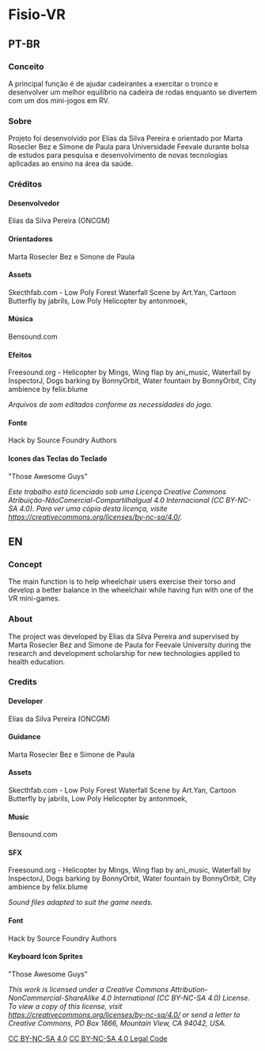 # Fisio-VR 
## PT-BR

### Conceito
A principal função é de ajudar cadeirantes a exercitar o tronco e desenvolver um melhor equilíbrio na cadeira de rodas enquanto se divertem com um dos mini-jogos em RV.

### Sobre
Projeto foi desenvolvido por Elias da Silva Pereira e orientado por Marta Rosecler Bez e Simone de Paula para Universidade Feevale durante bolsa de estudos para pesquisa e desenvolvimento de novas tecnologias aplicadas ao ensino na área da saúde.

### Créditos

#### Desenvolvedor
Elias da Silva Pereira (ONCGM)

#### Orientadores
Marta Rosecler Bez e Simone de Paula

#### Assets
Skecthfab.com - 
Low Poly Forest Waterfall Scene by Art.Yan,
Cartoon Butterfly by jabrils,
Low Poly Helicopter by antonmoek,

#### Música
Bensound.com

#### Efeitos
Freesound.org - 
Helicopter by Mings,
Wing flap by ani_music,
Waterfall by InspectorJ,
Dogs barking by BonnyOrbit,
Water fountain by BonnyOrbit,
City ambience by felix.blume

*Arquivos de som editados conforme as necessidades do jogo.*

#### Fonte
Hack by Source Foundry Authors

#### Icones das Teclas do Teclado
"Those Awesome Guys"

*Este trabalho está licenciado sob uma Licença Creative Commons Atribuição-NãoComercial-CompartilhaIgual 4.0 Internacional (CC BY-NC-SA 4.0). Para ver uma cópia desta licença, visite https://creativecommons.org/licenses/by-nc-sa/4.0/.*



## EN

### Concept
The main function is to help wheelchair users exercise their torso and develop a better balance in the wheelchair while having fun with one of the VR mini-games.

### About
The project was developed by Elias da Silva Pereira and supervised by Marta Rosecler Bez and Simone de Paula for Feevale University during the research and development scholarship for new technologies applied to health education.

### Credits

#### Developer
Elias da Silva Pereira (ONCGM)

#### Guidance
Marta Rosecler Bez e Simone de Paula

#### Assets
Skecthfab.com -
Low Poly Forest Waterfall Scene by Art.Yan,
Cartoon Butterfly by jabrils,
Low Poly Helicopter by antonmoek,

#### Music
Bensound.com

#### SFX
Freesound.org - 
Helicopter by Mings,
Wing flap by ani_music,
Waterfall by InspectorJ,
Dogs barking by BonnyOrbit,
Water fountain by BonnyOrbit,
City ambience by felix.blume

*Sound files adapted to suit the game needs.*

#### Font
Hack by Source Foundry Authors

#### Keyboard Icon Sprites
"Those Awesome Guys"

*This work is licensed under a Creative Commons Attribution-NonCommercial-ShareAlike 4.0 International (CC BY-NC-SA 4.0) License. To view a copy of this license, visit https://creativecommons.org/licenses/by-nc-sa/4.0/ or send a letter to Creative Commons, PO Box 1866, Mountain View, CA 94042, USA.* 

[CC BY-NC-SA 4.0](https://creativecommons.org/licenses/by-nc-sa/4.0/)
[CC BY-NC-SA 4.0 Legal Code](https://creativecommons.org/licenses/by-nc-sa/4.0/legalcode)
